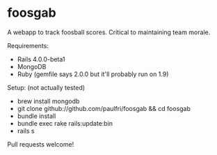 foosgab
=======

A webapp to track foosball scores. Critical to maintaining team morale.

Requirements:
* Rails 4.0.0-beta1
* MongoDB
* Ruby (gemfile says 2.0.0 but it'll probably run on 1.9)

Setup: (not actually tested)
* brew install mongodb
* git clone github://github.com/paulfri/foosgab && cd foosgab
* bundle install
* bundle exec rake rails:update:bin
* rails s

Pull requests welcome!